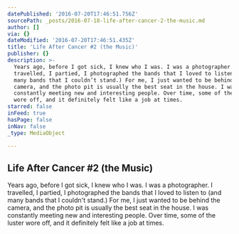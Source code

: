 ```yaml
---
datePublished: '2016-07-20T17:46:51.756Z'
sourcePath: _posts/2016-07-18-life-after-cancer-2-the-music.md
author: []
via: {}
dateModified: '2016-07-20T17:46:51.435Z'
title: 'Life After Cancer #2 (the Music)'
publisher: {}
description: >-
  Years ago, before I got sick, I knew who I was. I was a photographer. I
  travelled, I partied, I photographed the bands that I loved to listen to (and
  many bands that I couldn’t stand.) For me, I just wanted to be behind the
  camera, and the photo pit is usually the best seat in the house. I was
  constantly meeting new and interesting people. Over time, some of the luster
  wore off, and it definitely felt like a job at times. 
starred: false
inFeed: true
hasPage: false
inNav: false
_type: MediaObject

---
```

## Life After Cancer \#2 (the Music)

Years ago, before I got sick, I knew who I was. I was a photographer. I travelled, I partied, I photographed the bands that I loved to listen to (and many bands that I couldn't stand.) For me, I just wanted to be behind the camera, and the photo pit is usually the best seat in the house. I was constantly meeting new and interesting people. Over time, some of the luster wore off, and it definitely felt like a job at times.